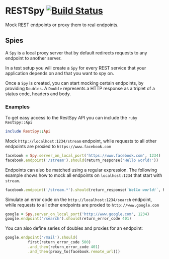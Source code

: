 # RESTSpy [![Build Status](https://travis-ci.org/ybonjour/RestSpy.svg?branch=master)](https://travis-ci.org/ybonjour/RestSpy)
Mock REST endpoints or proxy them to real endpoints.

## Spies
A `Spy` is a local proxy server that by default redirects requests to any endpoint to another server.

In a test setup you will create a `Spy` for every REST service that your application depends on and that you want to spy on.

Once a `Spy` is created, you can start mocking certain endpoints, by providing `Doubles`. A `Double` represents a HTTP response as a triplet of a status code, headers and body.


### Examples
To get easy access to the RestSpy API you can include the ```ruby RestSpy::Api```

```ruby 
include RestSpy::Api
```

Mock `http://localhost:1234/stream` endpoint,
while requests to all other endpoints are proxied to `https://www.facebook.com`

```ruby
facebook = Spy.server_on_local_port('https://www.facebook.com', 1234)
facebook.endpoint('/stream').should(return_response('Hello world!'))
```

Endpoints can also be matched using a regular expression.
The following example shows how to mock all endpoints on `localhost:1234` that start with `stream`.
```ruby
facebook.endpoint('/stream.*').should(return_response(`Hello world!`, headers={'Token' => 'abcd'}))
```

Simulate an error code on the `http://localhost:1234/search` endpoint,
while requests to all other endpoints are proxied to `http://www.google.com`

```ruby
google = Spy.server_on_local_port('http://www.google.com', 1234)
google.endpoint('/search').should(return_error_code 401)
```
You can also define series of doubles and proxies for an endpoint:

```ruby
google.endpoint('/mail').should(
          first(return_error_code 500)
          .and_then(return_error_code 401)
          .and_then(proxy_to(facebook.remote_url)))
```




